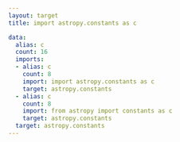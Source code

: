 ```yaml
---
layout: target
title: import astropy.constants as c

data:
  alias: c
  count: 16
  imports:
  - alias: c
    count: 8
    import: import astropy.constants as c
    target: astropy.constants
  - alias: c
    count: 8
    import: from astropy import constants as c
    target: astropy.constants
  target: astropy.constants
---
```

